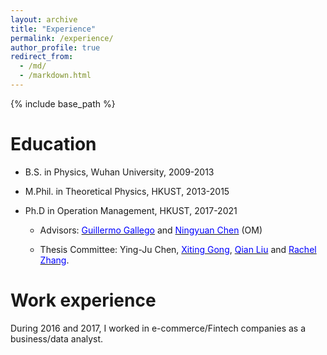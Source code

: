 ```yaml
---
layout: archive
title: "Experience"
permalink: /experience/
author_profile: true
redirect_from:
  - /md/
  - /markdown.html
---
```


{% include base_path %}

Education
======
* B.S. in Physics, Wuhan University, 2009-2013
* M.Phil. in Theoretical Physics, HKUST, 2013-2015
* Ph.D in Operation Management, HKUST, 2017-2021

  - Advisors: <a href="https://ieda.ust.hk/dfaculty/ggallego/" target="_blank"><span style="color:blue">Guillermo Gallego</span></a> and <a href="http://individual.utoronto.ca/ningyuanchen/" target="_blank"><span style="color:blue">Ningyuan Chen</span></a> (OM)

  - Thesis Committee: Ying-Ju Chen, <a href="https://www.bschool.cuhk.edu.hk/staff/gong-xiting/" target="_blank"><span style="color:blue">Xiting Gong</span></a>, 
<a href="https://ieda.ust.hk/eng/faculty-staff.php?catid=5&sid=15&id=13" target="_blank"><span style="color:blue">Qian Liu</span></a> and <a href="https://ieda.ust.hk/dfaculty/rzhang/" target="_blank"><span style="color:blue">Rachel Zhang</span></a>.

Work experience
======
During 2016 and 2017, I worked in e-commerce/Fintech companies as a business/data analyst.
